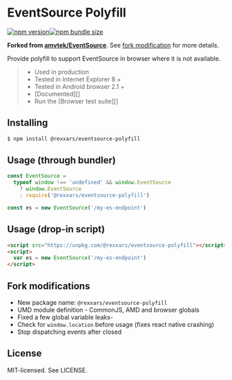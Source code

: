 # EventSource Polyfill

[![npm version](https://img.shields.io/npm/v/%40rexxars%2Feventsource-polyfill.svg?style=flat-square)](https://www.npmjs.com/package/%40rexxars/eventsource-polyfill)[![npm bundle size](https://img.shields.io/bundlephobia/minzip/%40rexxars%2Feventsource-polyfill.svg?style=flat-square)](https://bundlephobia.com/result?p=%40rexxars%2Feventsource-polyfill)

**Forked from [amvtek/EventSource](https://github.com/amvtek/EventSource)**. See [fork modification](#fork-modifications) for more details.

Provide polyfill to support EventSource in browser where it is not available.

> - Used in production
> - Tested in Internet Explorer 8 +
> - Tested in Android browser 2.1 +
> - [Documented][]
> - Run the [Browser test suite][]

## Installing

```bash
$ npm install @rexxars/eventsource-polyfill
```

## Usage (through bundler)

```js
const EventSource =
  typeof window !== 'undefined' && window.EventSource
    ? window.EventSource
    : require('@rexxars/eventsource-polyfill')

const es = new EventSource('/my-es-endpoint')
```

## Usage (drop-in script)

```html
<script src="https://unpkg.com/@rexxars/eventsource-polyfill"></script>
<script>
  var es = new EventSource('/my-es-endpoint')
</script>
```

## Fork modifications

- New package name: `@rexxars/eventsource-polyfill`
- UMD module definition - CommonJS, AMD and browser globals
- Fixed a few global variable leaks-
- Check for `window.location` before usage (fixes react native crashing)
- Stop dispatching events after closed

## License

MIT-licensed. See LICENSE.
